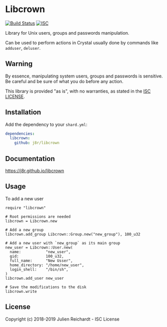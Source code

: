 # Libcrown

[![Build Status](https://cloud.drone.io/api/badges/j8r/libcrown/status.svg)](https://cloud.drone.io/j8r/libcrown)
[![ISC](https://img.shields.io/badge/License-ISC-blue.svg?style=flat-square)](https://en.wikipedia.org/wiki/ISC_license)

Library for Unix users, groups and passwords manipulation.

Can be used to perform actions in Crystal usually done by commands like `adduser`, `deluser`.

## Warning

By essence, manipulating system users, groups and passwords is sensitive. Be careful and be sure of what you do before any action.

This library is provided "as is", with no warranties, as stated in the [ISC LICENSE](LICENSE).

## Installation

Add the dependency to your `shard.yml`:

```yaml
dependencies:
  libcrown:
    github: j8r/libcrown
```

## Documentation

https://j8r.github.io/libcrown

## Usage

To add a new user

```crystal
require "libcrown"

# Root permissions are needed
libcrown = Libcrown.new

# Add a new group
libcrown.add_group Libcrown::Group.new("new_group"), 100_u32

# Add a new user with `new_group` as its main group
new_user = Libcrown::User.new(
  name:           "new_user",
  gid:            100_u32,
  full_name:      "New Usser",
  home_directory: "/home/new_user",
  login_shell:    "/bin/sh",
)
libcrown.add_user new_user

# Save the modifications to the disk
libcrown.write
```

## License

Copyright (c) 2018-2019 Julien Reichardt - ISC License
